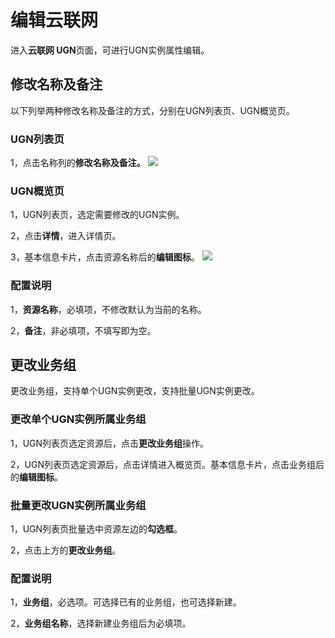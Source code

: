 # 编辑云联网

进入**云联网 UGN**页面，可进行UGN实例属性编辑。

## 修改名称及备注

以下列举两种修改名称及备注的方式，分别在UGN列表页、UGN概览页。

### UGN列表页

1，点击名称列的**修改名称及备注。**
![](/images/editugninstacne01.png)


### UGN概览页

1，UGN列表页，选定需要修改的UGN实例。

2，点击**详情**，进入详情页。

3，基本信息卡片，点击资源名称后的**编辑图标**。
![](/images/editugninstacne02.png)


### 配置说明

1，**资源名称**，必填项，不修改默认为当前的名称。

2，**备注**，非必填项，不填写即为空。

## 更改业务组

更改业务组，支持单个UGN实例更改，支持批量UGN实例更改。

### 更改单个UGN实例所属业务组

1，UGN列表页选定资源后，点击**更改业务组**操作。

2，UGN列表页选定资源后，点击详情进入概览页。基本信息卡片，点击业务组后的**编辑图标**。

### 批量更改UGN实例所属业务组

1，UGN列表页批量选中资源左边的**勾选框**。

2，点击上方的**更改业务组**。

### 配置说明

1，**业务组**，必选项。可选择已有的业务组，也可选择新建。

2，**业务组名称**，选择新建业务组后为必填项。

